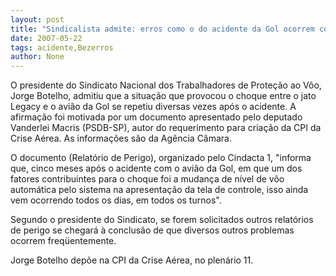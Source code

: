 ```yaml
---
layout: post
title: "Sindicalista admite: erros como o do acidente da Gol ocorrem com freqüência"
date: 2007-05-22
tags: acidente,Bezerros
author: None
---
```

O presidente do Sindicato Nacional dos Trabalhadores de Prote&ccedil;&atilde;o ao V&ocirc;o, Jorge Botelho, admitiu que a situa&ccedil;&atilde;o que provocou o choque entre o jato Legacy e o avi&atilde;o da Gol se repetiu diversas vezes ap&oacute;s o acidente. A afirma&ccedil;&atilde;o foi motivada por um documento apresentado pelo deputado Vanderlei Macris (PSDB-SP), autor do requerimento para cria&ccedil;&atilde;o da CPI da Crise A&eacute;rea. As informa&ccedil;&otilde;es s&atilde;o da Ag&ecirc;ncia C&acirc;mara.

O documento (Relat&oacute;rio de Perigo), organizado pelo Cindacta 1, &quot;informa que, cinco meses ap&oacute;s o acidente com o avi&atilde;o da Gol, em que um dos fatores contribuintes para o choque foi a mudan&ccedil;a de n&iacute;vel de v&ocirc;o autom&aacute;tica pelo sistema na apresenta&ccedil;&atilde;o da tela de controle, isso ainda vem ocorrendo todos os dias, em todos os turnos&quot;.

Segundo o presidente do Sindicato, se forem solicitados outros relat&oacute;rios de perigo se chegar&aacute; &agrave; conclus&atilde;o de que diversos outros problemas ocorrem freq&uuml;entemente.

Jorge Botelho dep&otilde;e na CPI da Crise A&eacute;rea, no plen&aacute;rio 11. 
